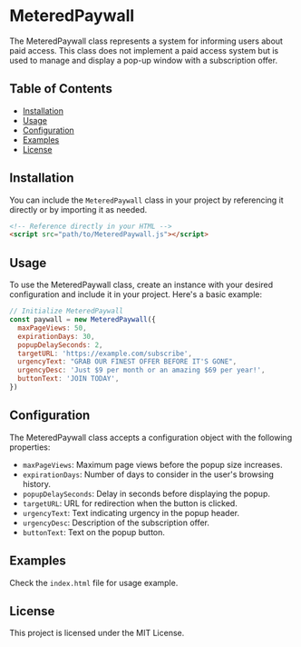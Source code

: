 # MeteredPaywall

The MeteredPaywall class represents a system for informing users about paid access. This class does not implement a paid access system but is used to manage and display a pop-up window with a subscription offer.

## Table of Contents

- [Installation](#installation)
- [Usage](#usage)
- [Configuration](#configuration)
- [Examples](#examples)
- [License](#license)

## Installation

You can include the `MeteredPaywall` class in your project by referencing it directly or by importing it as needed.

```html
<!-- Reference directly in your HTML -->
<script src="path/to/MeteredPaywall.js"></script>
```

## Usage

To use the MeteredPaywall class, create an instance with your desired configuration and include it in your project. Here's a basic example:

```javascript
// Initialize MeteredPaywall
const paywall = new MeteredPaywall({
  maxPageViews: 50,
  expirationDays: 30,
  popupDelaySeconds: 2,
  targetURL: 'https://example.com/subscribe',
  urgencyText: "GRAB OUR FINEST OFFER BEFORE IT'S GONE",
  urgencyDesc: 'Just $9 per month or an amazing $69 per year!',
  buttonText: 'JOIN TODAY',
})
```

## Configuration

The MeteredPaywall class accepts a configuration object with the following properties:

- `maxPageViews`: Maximum page views before the popup size increases.
- `expirationDays`: Number of days to consider in the user's browsing history.
- `popupDelaySeconds`: Delay in seconds before displaying the popup.
- `targetURL`: URL for redirection when the button is clicked.
- `urgencyText`: Text indicating urgency in the popup header.
- `urgencyDesc`: Description of the subscription offer.
- `buttonText`: Text on the popup button.

## Examples

Check the `index.html` file for usage example.

## License

This project is licensed under the MIT License.
